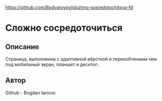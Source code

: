 https://github.com/Bodyarovoy/slozhno-sosredotochitsya-fd

# Сложно сосредоточиться

## Описание
Страница, выполненна с адаптивной вёрсткой и перекобчением тем под мобильный экран, планшет и десктоп.

## Автор
Github - Bogdan Iarovoi


